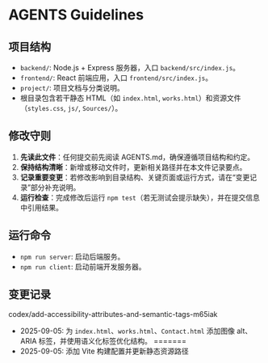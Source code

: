 # AGENTS Guidelines

## 项目结构
- `backend/`: Node.js + Express 服务器，入口 `backend/src/index.js`。
- `frontend/`: React 前端应用，入口 `frontend/src/index.js`。
- `project/`: 项目文档与分类说明。
- 根目录包含若干静态 HTML（如 `index.html`, `works.html`）和资源文件（`styles.css`, `js/`, `Sources/`）。

## 修改守则
1. **先读此文件**：任何提交前先阅读 AGENTS.md，确保遵循项目结构和约定。
2. **保持结构清晰**：新增或移动文件时，更新相关路径并在本文件记录要点。
3. **记录重要变更**：若修改影响到目录结构、关键页面或运行方式，请在“变更记录”部分补充说明。
4. **运行检查**：完成修改后运行 `npm test`（若无测试会提示缺失），并在提交信息中引用结果。

## 运行命令
- `npm run server`: 启动后端服务。
- `npm run client`: 启动前端开发服务器。

## 变更记录
 codex/add-accessibility-attributes-and-semantic-tags-m65iak
- 2025-09-05: 为 `index.html`、`works.html`、`Contact.html` 添加图像 alt、ARIA 标签，并使用语义化标签优化结构。
=======
- 2025-09-05: 添加 Vite 构建配置并更新静态资源路径